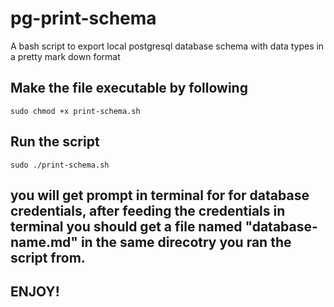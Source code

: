 # pg-print-schema
A bash script to export local postgresql database schema with data types in a pretty mark down format

## Make the file executable by following
``` sudo chmod +x print-schema.sh ```

## Run the script 
``` sudo ./print-schema.sh ```

## you will get prompt in terminal for for database credentials, after feeding the credentials in terminal you should get a file named "database-name.md" in the same direcotry you ran the script from.
## ENJOY! 
